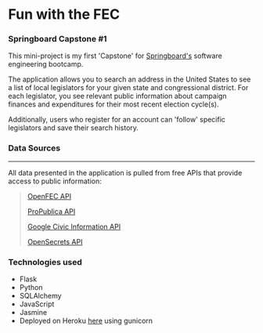 # Fun with the FEC
### Springboard Capstone #1

This mini-project is my first 'Capstone' for [Springboard's](https://www.springboard.com) software engineering bootcamp.

The application allows you to search an address in the United States to see a list of local legislators for your given state and congressional district. For each legislator, you
see relevant public information about campaign finances and expenditures for their most recent election cycle(s).  
  
Additionally, users who register for an account can 'follow' specific legislators and save their search history.

### Data Sources

- - -

All data presented in the application is pulled from free APIs that provide access to public information:
> [OpenFEC API](https://api.open.fec.gov/developers/)  
>
> [ProPublica API](https://propublica.github.io/campaign-finance-api-docs/#campaign-finance-api-documentation) 
>
> [Google Civic Information API](https://developers.google.com/civic-information)  
>
> [OpenSecrets API](https://www.opensecrets.org/open-data/api-documentation)  

### Technologies used

* Flask
* Python
* SQLAlchemy
* JavaScript
* Jasmine
* Deployed on Heroku [here](https://fun-with-the-fec.herokuapp.com/search) using gunicorn
